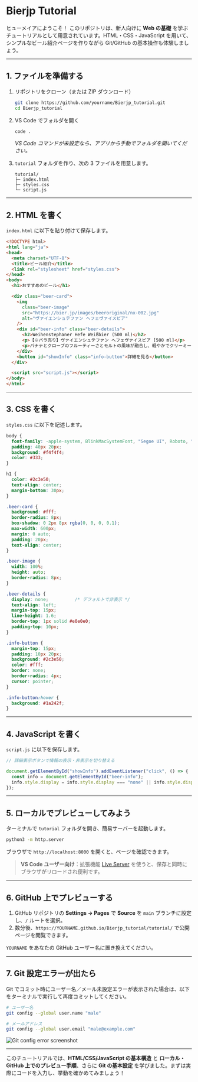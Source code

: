 # Bierjp Tutorial

ヒューメイアにようこそ！ このリポジトリは、新人向けに **Web の基礎** を学ぶチュートリアルとして用意されています。HTML・CSS・JavaScript を用いて、シンプルなビール紹介ページを作りながら Git/GitHub の基本操作も体験しましょう。

---

## 1. ファイルを準備する

1. リポジトリをクローン（または ZIP ダウンロード）

   ```bash
   git clone https://github.com/yourname/Bierjp_tutorial.git
   cd Bierjp_tutorial
   ```

2. VS Code でフォルダを開く

   ```bash
   code .
   ```

   *VS Code コマンドが未設定なら、アプリから手動でフォルダを開いてください。*

3. `tutorial` フォルダを作り、次の 3 ファイルを用意します。

   ```text
   tutorial/
   ├─ index.html
   ├─ styles.css
   └─ script.js
   ```

---

## 2. HTML を書く

`index.html` に以下を貼り付けて保存します。

```html
<!DOCTYPE html>
<html lang="ja">
<head>
  <meta charset="UTF-8">
  <title>ビール紹介</title>
  <link rel="stylesheet" href="styles.css">
</head>
<body>
  <h1>おすすめのビール</h1>

  <div class="beer-card">
    <img
      class="beer-image"
      src="https://bier.jp/images/beeroriginal/nx-002.jpg"
      alt="ヴァイエンシュテファン ヘフェヴァイスビア"
    />
    <div id="beer-info" class="beer-details">
      <h2>Weihenstephaner Hefe Weißbier (500 ml)</h2>
      <p>【※バラ売り】ヴァイエンシュテファン ヘフェヴァイスビア [500 ml]</p>
      <p>バナナとクローブのフルーティーさとモルトの風味が融合し、軽やかでクリーミーな一杯に仕上がっています。その自然な濁りと淡い琥珀色は、視覚からも楽しむことができます。豊かな白い泡が立ち上る際に放つ魅力的な香りが特徴です。</p>
    </div>
    <button id="showInfo" class="info-button">詳細を見る</button>
  </div>

  <script src="script.js"></script>
</body>
</html>
```

---

## 3. CSS を書く

`styles.css` に以下を記述します。

```css
body {
  font-family: -apple-system, BlinkMacSystemFont, "Segoe UI", Roboto, "Helvetica Neue", Arial, sans-serif;
  padding: 40px 20px;
  background: #f4f4f4;
  color: #333;
}

h1 {
  color: #2c3e50;
  text-align: center;
  margin-bottom: 30px;
}

.beer-card {
  background: #fff;
  border-radius: 8px;
  box-shadow: 0 2px 8px rgba(0, 0, 0, 0.1);
  max-width: 600px;
  margin: 0 auto;
  padding: 20px;
  text-align: center;
}

.beer-image {
  width: 100%;
  height: auto;
  border-radius: 8px;
}

.beer-details {
  display: none;          /* デフォルトで非表示 */
  text-align: left;
  margin-top: 15px;
  line-height: 1.6;
  border-top: 1px solid #e0e0e0;
  padding-top: 10px;
}

.info-button {
  margin-top: 15px;
  padding: 10px 20px;
  background: #2c3e50;
  color: #fff;
  border: none;
  border-radius: 4px;
  cursor: pointer;
}

.info-button:hover {
  background: #1a242f;
}
```

---

## 4. JavaScript を書く

`script.js` に以下を保存します。

```javascript
// 詳細表示ボタンで情報の表示・非表示を切り替える

document.getElementById("showInfo").addEventListener("click", () => {
  const info = document.getElementById("beer-info");
  info.style.display = info.style.display === "none" || info.style.display === "" ? "block" : "none";
});
```

---

## 5. ローカルでプレビューしてみよう

ターミナルで `tutorial` フォルダを開き、簡易サーバーを起動します。

```bash
python3 -m http.server
```

ブラウザで `http://localhost:8000` を開くと、ページを確認できます。

> **VS Code ユーザー向け**：拡張機能 [Live Server](https://marketplace.visualstudio.com/items?itemName=ritwickdey.LiveServer) を使うと、保存と同時にブラウザがリロードされ便利です。

---

## 6. GitHub 上でプレビューする

1. GitHub リポジトリの **Settings → Pages** で **Source** を `main` ブランチに設定し、`/` ルートを選択。
2. 数分後、`https://YOURNAME.github.io/Bierjp_tutorial/tutorial/` で公開ページを閲覧できます。

`YOURNAME` をあなたの GitHub ユーザー名に置き換えてください。

---

## 7. Git 設定エラーが出たら

Git でコミット時にユーザー名／メール未設定エラーが表示された場合は、以下をターミナルで実行して再度コミットしてください。

```bash
# ユーザー名
git config --global user.name "male"

# メールアドレス
git config --global user.email "male@example.com"
```

![Git config error screenshot](https://github.com/user-attachments/assets/14b10788-a413-45a2-a0ac-ebda381c7983)

---

このチュートリアルでは、**HTML/CSS/JavaScript の基本構造** と **ローカル・GitHub 上でのプレビュー手順**、さらに **Git の基本設定** を学びました。まずは実際にコードを入力し、挙動を確かめてみましょう！
